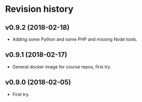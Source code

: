 Revision history
====================


v0.9.2 (2018-02-18)
--------------------

* Adding some Python and some PHP and missing Node tools.


v0.9.1 (2018-02-17)
--------------------

* General docker image for course repos, first try.


v0.9.0 (2018-02-05)
--------------------

* First try.
